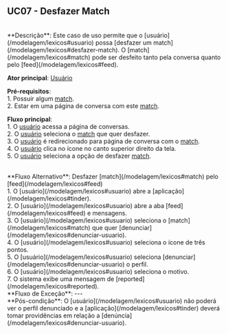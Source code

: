 ## UC07 - Desfazer Match

<br />
**Descrição**: Este caso de uso permite que o [usuário](/modelagem/lexicos#usuario) possa [desfazer um match](/modelagem/lexicos#desfazer-match). O [match](/modelagem/lexicos#match) pode ser desfeito tanto pela conversa quanto pelo [feed](/modelagem/lexicos#feed).

**Ator principal**: [Usuário](/modelagem/lexicos#usuario)

**Pré-requisitos**:
<br /> 1. Possuir algum [match](/modelagem/lexicos#match).
<br /> 2. Estar em uma página de conversa com este [match](/modelagem/lexicos#match).

**Fluxo principal**:
<br /> 1. O [usuário](/modelagem/lexicos#usuario) acessa a página de conversas.
<br /> 2. O [usuário](/modelagem/lexicos#usuario) seleciona o [match](/modelagem/lexicos#match) que quer desfazer.
<br /> 3. O [usuário](/modelagem/lexicos#usuario) é redirecionado para página de conversa com o [match](/modelagem/lexicos#match).
<br /> 4. O [usuário](/modelagem/lexicos#usuario) clica no ícone no canto superior direito da tela.
<br /> 5. O [usuário](/modelagem/lexicos#usuario) seleciona a opção de desfazer [match](/modelagem/lexicos#match).

<br />
**Fluxo Alternativo**: Desfazer [match](/modelagem/lexicos#match) pelo [feed](/modelagem/lexicos#feed)
<br /> 1. O [usuário](/modelagem/lexicos#usuario) abre a [aplicação](/modelagem/lexicos#tinder).
<br /> 2. O [usuário](/modelagem/lexicos#usuario) abre a aba [feed](/modelagem/lexicos#feed) e mensagens.
<br /> 3. O [usuário](/modelagem/lexicos#usuario) seleciona o [match](/modelagem/lexicos#match) que quer [denunciar](/modelagem/lexicos#denunciar-usuario).
<br /> 4. O [usuário](/modelagem/lexicos#usuario) seleciona o ícone de três pontos.
<br /> 5. O [usuário](/modelagem/lexicos#usuario) seleciona [denunciar](/modelagem/lexicos#denunciar-usuario) o perfil.
<br /> 6. O [usuário](/modelagem/lexicos#usuario) seleciona o motivo.
<br /> 7. O sistema exibe uma mensagem de [reported](/modelagem/lexicos#reported).

<br/>
**Fluxo de Exceção**: ---

<br />
**Pós-condição**: O [usuário](/modelagem/lexicos#usuario) não poderá ver o perfil denunciado e a [aplicação](/modelagem/lexicos#tinder) deverá tomar providências em relação a [denúncia](/modelagem/lexicos#denunciar-usuario).

